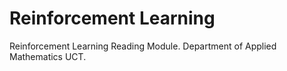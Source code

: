 # Reinforcement Learning
Reinforcement Learning Reading Module. Department of Applied Mathematics UCT. 
